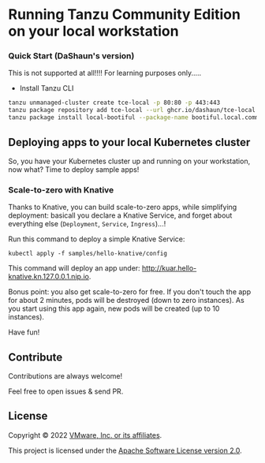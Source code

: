 # Running Tanzu Community Edition on your local workstation

### Quick Start (DaShaun's version)

This is not supported at all!!!!  For learning purposes only.....

- Install Tanzu CLI

```bash
tanzu unmanaged-cluster create tce-local -p 80:80 -p 443:443
tanzu package repository add tce-local --url ghcr.io/dashaun/tce-local -n tanzu-package-repo-global
tanzu package install local-bootiful --package-name bootiful.local.community.tanzu.vmware.com --version 1.0.0
```

## Deploying apps to your local Kubernetes cluster

So, you have your Kubernetes cluster up and running on your workstation, now what?
Time to deploy sample apps!

### Scale-to-zero with Knative

Thanks to Knative, you can build scale-to-zero apps, while simplifying deployment:
basicall you declare a Knative Service, and forget about everything else
(`Deployment`, `Service`, `Ingress`)...!

Run this command to deploy a simple Knative Service:

```shell
kubectl apply -f samples/hello-knative/config
```

This command will deploy an app under: http://kuar.hello-knative.kn.127.0.0.1.nip.io.

Bonus point: you also get scale-to-zero for free. If you don't touch the app
for about 2 minutes, pods will be destroyed (down to zero instances).
As you start using this app again, new pods will be created (up to 10 instances).

Have fun!

## Contribute

Contributions are always welcome!

Feel free to open issues & send PR.

## License

Copyright &copy; 2022 [VMware, Inc. or its affiliates](https://vmware.com).

This project is licensed under the [Apache Software License version 2.0](https://www.apache.org/licenses/LICENSE-2.0).

